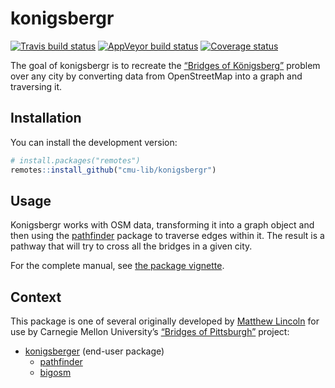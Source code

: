 
<!-- README.md is generated from README.Rmd. Please edit that file -->

# konigsbergr

[![Travis build
status](https://travis-ci.org/cmu-lib/konigsbergr.svg?branch=master)](https://travis-ci.org/cmu-lib/konigsbergr)
[![AppVeyor build
status](https://ci.appveyor.com/api/projects/status/github/cmu-lib/konigsbergr?branch=master&svg=true)](https://ci.appveyor.com/project/cmu-lib/konigsbergr)
[![Coverage
status](https://codecov.io/gh/cmu-lib/konigsbergr/branch/master/graph/badge.svg)](https://codecov.io/github/cmu-lib/konigsbergr?branch=master)

The goal of konigsbergr is to recreate the [“Bridges of
Königsberg”](https://en.wikipedia.org/wiki/Seven_Bridges_of_K%C3%B6nigsberg)
problem over any city by converting data from OpenStreetMap into a graph
and traversing it.

## Installation

You can install the development version:

``` r
# install.packages("remotes")
remotes::install_github("cmu-lib/konigsbergr")
```

## Usage

Konigsbergr works with OSM data, transforming it into a graph object and
then using the [pathfinder](https://github.com/cmu-lib/pathfinder/)
package to traverse edges within it. The result is a pathway that will
try to cross all the bridges in a given city.

For the complete manual, see [the package
vignette](https://cmu-lib.github.io/konigsbergr/articles/konigsbergr.html).

## Context

This package is one of several originally developed by [Matthew
Lincoln](https:://github.com/mdlincoln) for use by Carnegie Mellon
University’s [“Bridges of Pittsburgh”](http://bridgesofpittsburgh.net/)
project:

  - [konigsberger](https://cmu-lib.github.io/konigsbergr/index.html)
    (end-user package)
      - [pathfinder](https://github.com/cmu-lib/pathfinder/)
      - [bigosm](https://github.com/cmu-lib/bigosm)
